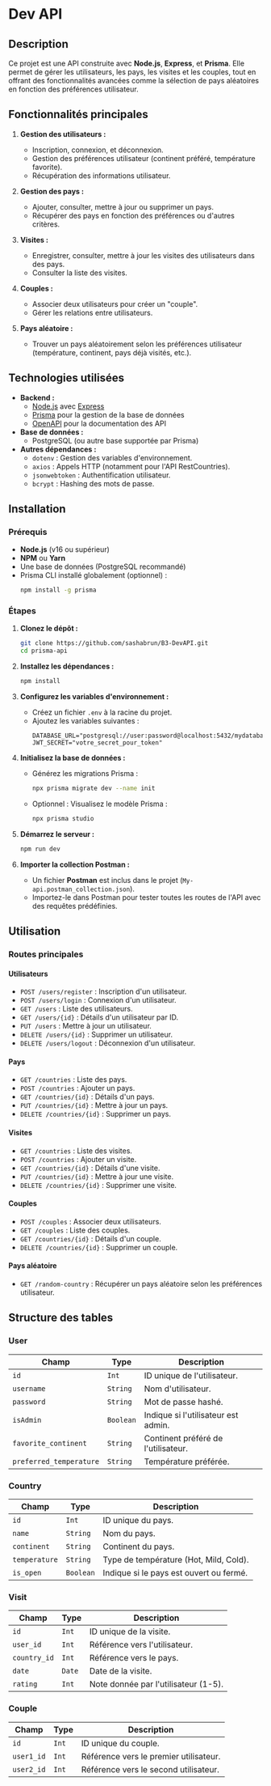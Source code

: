 
# Dev API

## **Description**
Ce projet est une API construite avec **Node.js**, **Express**, et **Prisma**. Elle permet de gérer les utilisateurs, les pays, les visites et les couples, tout en offrant des fonctionnalités avancées comme la sélection de pays aléatoires en fonction des préférences utilisateur.

## **Fonctionnalités principales**
1. **Gestion des utilisateurs :**
    - Inscription, connexion, et déconnexion.
    - Gestion des préférences utilisateur (continent préféré, température favorite).
    - Récupération des informations utilisateur.

2. **Gestion des pays :**
    - Ajouter, consulter, mettre à jour ou supprimer un pays.
    - Récupérer des pays en fonction des préférences ou d'autres critères.

3. **Visites :**
    - Enregistrer, consulter, mettre à jour les visites des utilisateurs dans des pays.
    - Consulter la liste des visites.

4. **Couples :**
    - Associer deux utilisateurs pour créer un "couple".
    - Gérer les relations entre utilisateurs.

5. **Pays aléatoire :**
    - Trouver un pays aléatoirement selon les préférences utilisateur (température, continent, pays déjà visités, etc.).

## **Technologies utilisées**
- **Backend :**
    - [Node.js](https://nodejs.org/) avec [Express](https://expressjs.com/)
    - [Prisma](https://www.prisma.io/) pour la gestion de la base de données
    - [OpenAPI](https://swagger.io/specification/) pour la documentation des API
- **Base de données :**
    - PostgreSQL (ou autre base supportée par Prisma)
- **Autres dépendances :**
    - `dotenv` : Gestion des variables d'environnement.
    - `axios` : Appels HTTP (notamment pour l'API RestCountries).
    - `jsonwebtoken` : Authentification utilisateur.
    - `bcrypt` : Hashing des mots de passe.

## **Installation**

### Prérequis
- **Node.js** (v16 ou supérieur)
- **NPM** ou **Yarn**
- Une base de données (PostgreSQL recommandé)
- Prisma CLI installé globalement (optionnel) :
  ```bash
  npm install -g prisma
  ```

### Étapes
1. **Clonez le dépôt :**
   ```bash
   git clone https://github.com/sashabrun/B3-DevAPI.git
   cd prisma-api
   ```

2. **Installez les dépendances :**
   ```bash
   npm install
   ```

3. **Configurez les variables d'environnement :**
    - Créez un fichier `.env` à la racine du projet.
    - Ajoutez les variables suivantes :
      ```env
      DATABASE_URL="postgresql://user:password@localhost:5432/mydatabase"
      JWT_SECRET="votre_secret_pour_token"
      ```

4. **Initialisez la base de données :**
    - Générez les migrations Prisma :
      ```bash
      npx prisma migrate dev --name init
      ```
    - Optionnel : Visualisez le modèle Prisma :
      ```bash
      npx prisma studio
      ```

5. **Démarrez le serveur :**
   ```bash
   npm run dev
   ```

6. **Importer la collection Postman :**
    - Un fichier **Postman** est inclus dans le projet (`My-api.postman_collection.json`).
    - Importez-le dans Postman pour tester toutes les routes de l'API avec des requêtes prédéfinies.

## **Utilisation**

### **Routes principales**
#### **Utilisateurs**
- `POST /users/register` : Inscription d'un utilisateur.
- `POST /users/login` : Connexion d'un utilisateur.
- `GET /users` : Liste des utilisateurs.
- `GET /users/{id}` : Détails d'un utilisateur par ID.
- `PUT /users` : Mettre à jour un utilisateur.
- `DELETE /users/{id}` : Supprimer un utilisateur.
- `DELETE /users/logout` : Déconnexion d'un utilisateur.

#### **Pays**
- `GET /countries` : Liste des pays.
- `POST /countries` : Ajouter un pays.
- `GET /countries/{id}` : Détails d'un pays.
- `PUT /countries/{id}` : Mettre à jour un pays.
- `DELETE /countries/{id}` : Supprimer un pays.

#### **Visites**
- `GET /countries` : Liste des visites.
- `POST /countries` : Ajouter un visite.
- `GET /countries/{id}` : Détails d'une visite.
- `PUT /countries/{id}` : Mettre à jour une visite.
- `DELETE /countries/{id}` : Supprimer une visite.

#### **Couples**
- `POST /couples` : Associer deux utilisateurs.
- `GET /couples` : Liste des couples.
- `GET /countries/{id}` : Détails d'un couple.
- `DELETE /countries/{id}` : Supprimer un couple.

#### **Pays aléatoire**
- `GET /random-country` : Récupérer un pays aléatoire selon les préférences utilisateur.

## **Structure des tables**
### **User**
| Champ                 | Type      | Description                           |
|-----------------------|-----------|---------------------------------------|
| `id`                 | `Int`     | ID unique de l'utilisateur.          |
| `username`           | `String`  | Nom d'utilisateur.                   |
| `password`           | `String`  | Mot de passe hashé.                  |
| `isAdmin`            | `Boolean` | Indique si l'utilisateur est admin.  |
| `favorite_continent` | `String`  | Continent préféré de l'utilisateur.  |
| `preferred_temperature` | `String` | Température préférée.               |

### **Country**
| Champ         | Type      | Description                                |
|---------------|-----------|--------------------------------------------|
| `id`         | `Int`     | ID unique du pays.                        |
| `name`       | `String`  | Nom du pays.                              |
| `continent`  | `String`  | Continent du pays.                        |
| `temperature` | `String`  | Type de température (Hot, Mild, Cold).    |
| `is_open`    | `Boolean` | Indique si le pays est ouvert ou fermé.    |

### **Visit**
| Champ       | Type      | Description                                |
|-------------|-----------|--------------------------------------------|
| `id`       | `Int`     | ID unique de la visite.                   |
| `user_id`  | `Int`     | Référence vers l'utilisateur.             |
| `country_id` | `Int`    | Référence vers le pays.                   |
| `date`     | `Date`    | Date de la visite.                        |
| `rating`   | `Int`     | Note donnée par l'utilisateur (1-5).      |

### **Couple**
| Champ       | Type      | Description                                |
|-------------|-----------|--------------------------------------------|
| `id`       | `Int`     | ID unique du couple.                      |
| `user1_id` | `Int`     | Référence vers le premier utilisateur.     |
| `user2_id` | `Int`     | Référence vers le second utilisateur.      |
